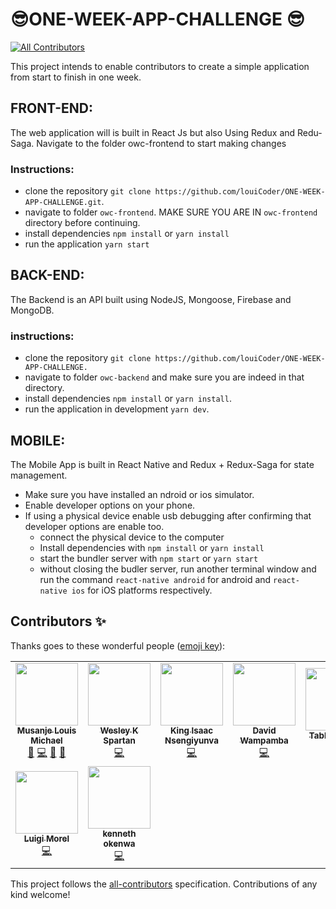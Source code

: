 # 😎ONE-WEEK-APP-CHALLENGE 😎
<!-- ALL-CONTRIBUTORS-BADGE:START - Do not remove or modify this section -->
[![All Contributors](https://img.shields.io/badge/all_contributors-8-orange.svg?style=flat-square)](#contributors-)
<!-- ALL-CONTRIBUTORS-BADGE:END -->
This project intends to enable contributors to create a simple application from start to finish in one week.

## FRONT-END:
The web application will is built in React Js but also Using Redux and Redu-Saga. Navigate to the folder owc-frontend to start making changes

### Instructions:
- clone the repository `git clone https://github.com/louiCoder/ONE-WEEK-APP-CHALLENGE.git`.
- navigate to folder `owc-frontend`. MAKE SURE YOU ARE IN `owc-frontend` directory before continuing.
- install dependencies `npm install` or `yarn install`
- run the application `yarn start`

## BACK-END:
The Backend is an API built using NodeJS, Mongoose, Firebase and MongoDB.

### instructions:
- clone the repository `git clone https://github.com/louiCoder/ONE-WEEK-APP-CHALLENGE.`
- navigate to folder `owc-backend` and make sure you are indeed in that directory.
- install dependencies `npm install` or `yarn install`.
- run the application in development `yarn dev`.

## MOBILE:
The Mobile App is built in React Native and Redux + Redux-Saga for state management.
- Make sure you have installed an ndroid or ios simulator.
- Enable developer options on your phone.
- If using a physical device enable usb debugging after confirming that developer options are enable too.
  - connect the physical device to the computer
  - Install dependencies with `npm install` or `yarn install`
  - start the bundler server with `npm start` or `yarn start`
  - without closing the budler server, run another terminal window and run the command `react-native android` for android and `react-native ios` for iOS platforms respectively. 

## Contributors ✨

Thanks goes to these wonderful people ([emoji key](https://allcontributors.org/docs/en/emoji-key)):

<!-- ALL-CONTRIBUTORS-LIST:START - Do not remove or modify this section -->
<!-- prettier-ignore-start -->
<!-- markdownlint-disable -->
<table>
  <tr>
    <td align="center"><a href="https://github.com/louiCoder"><img src="https://avatars2.githubusercontent.com/u/32771081?v=4" width="100px;" alt=""/><br /><sub><b>Musanje Louis Michael</b></sub></a><br /><a href="#maintenance-louiCoder" title="Maintenance">🚧</a> <a href="https://github.com/louiCoder/ONE-WEEK-APP-CHALLENGE/commits?author=louiCoder" title="Code">💻</a> <a href="https://github.com/louiCoder/ONE-WEEK-APP-CHALLENGE/pulls?q=is%3Apr+reviewed-by%3AlouiCoder" title="Reviewed Pull Requests">👀</a> <a href="#talk-louiCoder" title="Talks">📢</a></td>
    <td align="center"><a href="https://wesleyspartan.com"><img src="https://avatars3.githubusercontent.com/u/43061081?v=4" width="100px;" alt=""/><br /><sub><b>Wesley K Spartan</b></sub></a><br /><a href="https://github.com/louiCoder/ONE-WEEK-APP-CHALLENGE/commits?author=SpartanWK" title="Code">💻</a></td>
    <td align="center"><a href="https://github.com/Nsengiyunva"><img src="https://avatars0.githubusercontent.com/u/4712414?v=4" width="100px;" alt=""/><br /><sub><b>King Isaac Nsengiyunva</b></sub></a><br /><a href="https://github.com/louiCoder/ONE-WEEK-APP-CHALLENGE/commits?author=Nsengiyunva" title="Code">💻</a></td>
    <td align="center"><a href="https://david.ug"><img src="https://avatars0.githubusercontent.com/u/10559576?v=4" width="100px;" alt=""/><br /><sub><b>David Wampamba</b></sub></a><br /><a href="https://github.com/louiCoder/ONE-WEEK-APP-CHALLENGE/commits?author=davidofug" title="Code">💻</a></td>
    <td align="center"><a href="https://github.com/TabbyKat123"><img src="https://avatars3.githubusercontent.com/u/51475285?v=4" width="100px;" alt=""/><br /><sub><b>TabbyKat123</b></sub></a><br /><a href="https://github.com/louiCoder/ONE-WEEK-APP-CHALLENGE/commits?author=TabbyKat123" title="Code">💻</a></td>
    <td align="center"><a href="https://github.com/Stuartkal"><img src="https://avatars0.githubusercontent.com/u/47181425?v=4" width="100px;" alt=""/><br /><sub><b>stuartkal</b></sub></a><br /><a href="https://github.com/louiCoder/ONE-WEEK-APP-CHALLENGE/commits?author=stuartkal" title="Code">💻</a></td>
  </tr>
  <tr>
    <td align="center"><a href="https://github.com/morelmiles"><img src="https://avatars3.githubusercontent.com/u/48476293?v=4" width="100px;" alt=""/><br /><sub><b>Luigi Morel</b></sub></a><br /><a href="https://github.com/louiCoder/ONE-WEEK-APP-CHALLENGE/commits?author=morelmiles" title="Code">💻</a></td>
    <td align="center"><a href="https://okenwa.me"><img src="https://avatars3.githubusercontent.com/u/22137617?v=4" width="100px;" alt=""/><br /><sub><b>kenneth okenwa</b></sub></a><br /><a href="https://github.com/louiCoder/ONE-WEEK-APP-CHALLENGE/commits?author=Anekenonso" title="Code">💻</a></td>
  </tr>
</table>

<!-- markdownlint-enable -->
<!-- prettier-ignore-end -->
<!-- ALL-CONTRIBUTORS-LIST:END -->

This project follows the [all-contributors](https://github.com/all-contributors/all-contributors) specification. Contributions of any kind welcome!